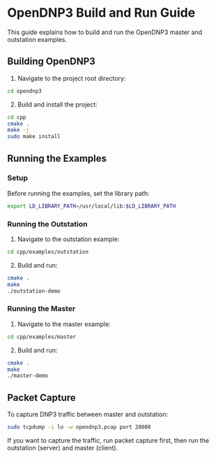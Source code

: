 # OpenDNP3 Build and Run Guide

This guide explains how to build and run the OpenDNP3 master and outstation examples.

## Building OpenDNP3

1. Navigate to the project root directory:
```bash
cd opendnp3
```

2. Build and install the project:
```bash
cd cpp
cmake .
make -j
sudo make install
```

## Running the Examples

### Setup
Before running the examples, set the library path:
```bash
export LD_LIBRARY_PATH=/usr/local/lib:$LD_LIBRARY_PATH
```

### Running the Outstation
1. Navigate to the outstation example:
```bash
cd cpp/examples/outstation
```

2. Build and run:
```bash
cmake .
make
./outstation-demo
```

### Running the Master
1. Navigate to the master example:
```bash
cd cpp/examples/master
```

2. Build and run:
```bash
cmake .
make
./master-demo
```

## Packet Capture
To capture DNP3 traffic between master and outstation:
```bash
sudo tcpdump -i lo -w opendnp3.pcap port 20000
```

If you want to capture the traffic, run packet capture first, then run the outstation (server) and master (client).
